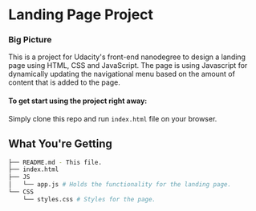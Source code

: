 # Landing Page Project

### Big Picture

This is a project for Udacity's front-end nanodegree to design a landing page using HTML, CSS and JavaScript. The page is using Javascript for dynamically updating the navigational menu based on the amount of content that is added to the page.

#### To get start using the project right away:

Simply clone this repo and run `index.html` file on your browser.

## What You're Getting

```bash
├── README.md - This file.
├── index.html
├── JS
│   └── app.js # Holds the functionality for the landing page.
└── CSS
    └── styles.css # Styles for the page.
```
